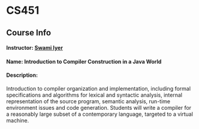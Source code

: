 # CS451

##  Course Info
#### Instructor: [Swami Iyer](https://swamiiyer.net/)
#### Name: Introduction to Compiler Construction in a Java World
#### Description:
Introduction to compiler organization and implementation, including formal specifications and algorithms for lexical and syntactic analysis, internal representation of the source program, semantic analysis, run-time environment issues and code generation. Students will write a compiler for a reasonably large subset of a contemporary language, targeted to a virtual machine.